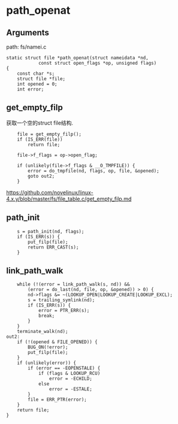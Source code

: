 path_openat
========================================

Arguments
----------------------------------------

path: fs/namei.c
```
static struct file *path_openat(struct nameidata *nd,
            const struct open_flags *op, unsigned flags)
{
    const char *s;
    struct file *file;
    int opened = 0;
    int error;
```

get_empty_filp
----------------------------------------

获取一个空的struct file结构.

```
    file = get_empty_filp();
    if (IS_ERR(file))
        return file;

    file->f_flags = op->open_flag;

    if (unlikely(file->f_flags & __O_TMPFILE)) {
        error = do_tmpfile(nd, flags, op, file, &opened);
        goto out2;
    }
```

https://github.com/novelinux/linux-4.x.y/blob/master/fs/file_table.c/get_empty_filp.md

path_init
----------------------------------------

```
    s = path_init(nd, flags);
    if (IS_ERR(s)) {
        put_filp(file);
        return ERR_CAST(s);
    }
```

link_path_walk
----------------------------------------

```
    while (!(error = link_path_walk(s, nd)) &&
        (error = do_last(nd, file, op, &opened)) > 0) {
        nd->flags &= ~(LOOKUP_OPEN|LOOKUP_CREATE|LOOKUP_EXCL);
        s = trailing_symlink(nd);
        if (IS_ERR(s)) {
            error = PTR_ERR(s);
            break;
        }
    }
    terminate_walk(nd);
out2:
    if (!(opened & FILE_OPENED)) {
        BUG_ON(!error);
        put_filp(file);
    }
    if (unlikely(error)) {
        if (error == -EOPENSTALE) {
            if (flags & LOOKUP_RCU)
                error = -ECHILD;
            else
                error = -ESTALE;
        }
        file = ERR_PTR(error);
    }
    return file;
}
```